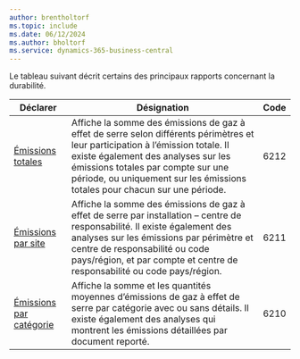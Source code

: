 ```yaml
---
author: brentholtorf
ms.topic: include
ms.date: 06/12/2024
ms.author: bholtorf
ms.service: dynamics-365-business-central
---
```


Le tableau suivant décrit certains des principaux rapports concernant la durabilité.

| Déclarer | Désignation | Code | 
|---------|---------|---------|
|[Émissions totales](https://businesscentral.dynamics.com?report=6212)|Affiche la somme des émissions de gaz à effet de serre selon différents périmètres et leur participation à l’émission totale. Il existe également des analyses sur les émissions totales par compte sur une période, ou uniquement sur les émissions totales pour chacun sur une période.|6212|
|[Émissions par site](https://businesscentral.dynamics.com?report=6211)|Affiche la somme des émissions de gaz à effet de serre par installation – centre de responsabilité. Il existe également des analyses sur les émissions par périmètre et centre de responsabilité ou code pays/région, et par compte et centre de responsabilité ou code pays/région.|6211|
|[Émissions par catégorie](https://businesscentral.dynamics.com?report=6210)|Affiche la somme et les quantités moyennes d’émissions de gaz à effet de serre par catégorie avec ou sans détails. Il existe également des analyses qui montrent les émissions détaillées par document reporté.|6210|
